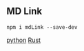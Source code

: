 ## MD Link

````
npm i mdLink --save-dev
````

[python](https://i.postimg.cc/d3Dfb5nF/python.jpg)
[Rust](https://i.postimg.cc/4NP5661b/450-1000.jpg)
